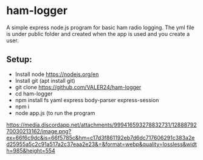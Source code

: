 # ham-logger
A simple express node.js program for basic ham radio logging. The yml file is under public folder and created when the app is used and you create a user.

## Setup:

 - Install node https://nodejs.org/en
 - Install git (apt install git)
 - git clone https://github.com/VALER24/ham-logger
 - cd ham-logger
 - npm install fs yaml express body-parser express-session
 - npm i
 - node app.js (to run the program

https://media.discordapp.net/attachments/999416593278832731/1288879270030213162/image.png?ex=66f6c9dc&is=66f5785c&hm=c17d3f861192eb7d6dc717606291c383a2ed25955a5c2c91a517a2c37eaa2e23&=&format=webp&quality=lossless&width=985&height=554
